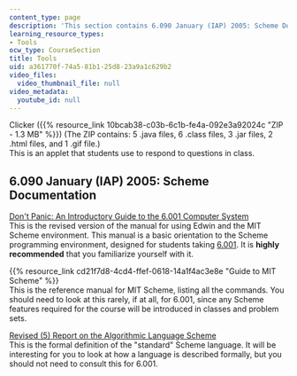 ```yaml
---
content_type: page
description: 'This section contains 6.090 January (IAP) 2005: Scheme Documentation.'
learning_resource_types:
- Tools
ocw_type: CourseSection
title: Tools
uid: a361770f-74a5-81b1-25d8-23a9a1c629b2
video_files:
  video_thumbnail_file: null
video_metadata:
  youtube_id: null
---
```


Clicker ({{% resource_link 10bcab38-c03b-6c1b-fe4a-092e3a92024c "ZIP - 1.3 MB" %}}) (The ZIP contains: 5 .java files, 6 .class files, 3 .jar files, 2 .html files, and 1 .gif file.)  
This is an applet that students use to respond to questions in class.

6.090 January (IAP) 2005: Scheme Documentation
----------------------------------------------

[Don't Panic: An Introductory Guide to the 6.001 Computer System](https://www.coursehero.com/file/7049027/dontpanicnew/)  
This is the revised version of the manual for using Edwin and the MIT Scheme environment. This manual is a basic orientation to the Scheme programming environment, designed for students taking [6.001](/courses/6-001-structure-and-interpretation-of-computer-programs-spring-2005). It is **highly recommended** that you familiarize yourself with it.

{{% resource_link cd21f7d8-4cd4-ffef-0618-14a1f4ac3e8e "Guide to MIT Scheme" %}}  
This is the reference manual for MIT Scheme, listing all the commands. You should need to look at this rarely, if at all, for 6.001, since any Scheme features required for the course will be introduced in classes and problem sets.

[Revised (5) Report on the Algorithmic Language Scheme](http://www.swiss.ai.mit.edu/~jaffer/r5rs_toc.html)  
This is the formal definition of the "standard" Scheme language. It will be interesting for you to look at how a language is described formally, but you should not need to consult this for 6.001.